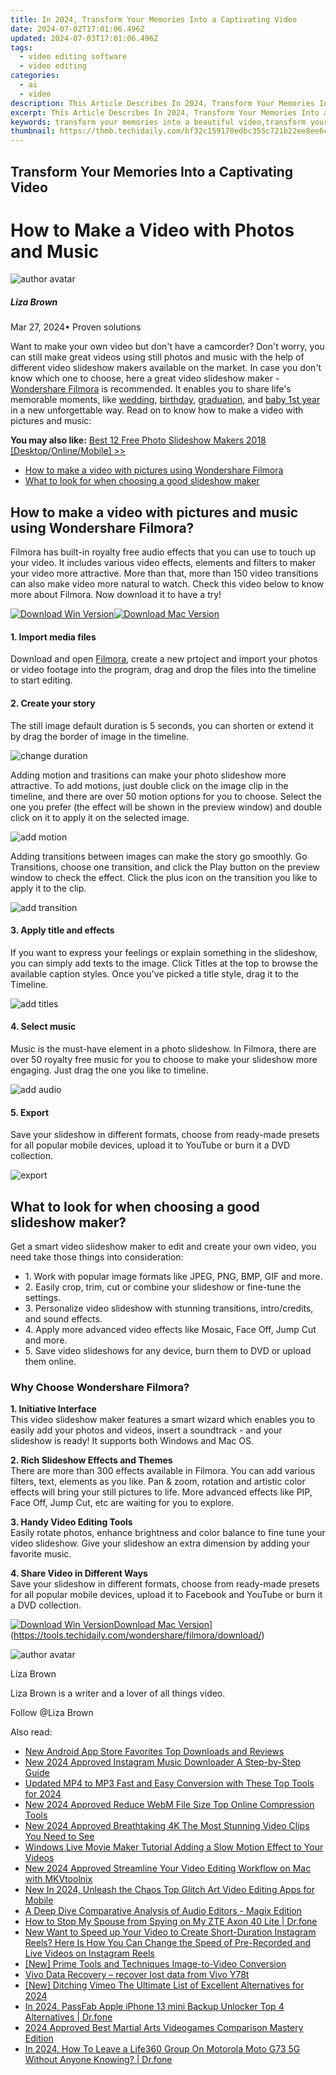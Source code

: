```yaml
---
title: In 2024, Transform Your Memories Into a Captivating Video
date: 2024-07-02T17:01:06.496Z
updated: 2024-07-03T17:01:06.496Z
tags: 
  - video editing software
  - video editing
categories: 
  - ai
  - video
description: This Article Describes In 2024, Transform Your Memories Into a Captivating Video
excerpt: This Article Describes In 2024, Transform Your Memories Into a Captivating Video
keywords: transform your memories into a beautiful video,transform your memories into a captivating video,dvd magic transforming your home videos into cinematic masterpieces,transform your memories video editing secrets for beginners,transform your photos into a beautiful video 2023 tutorial,transform your photos into captivating videos on mac os,transform your videos into cinematic masterpieces on mac
thumbnail: https://thmb.techidaily.com/bf32c159170edbc355c721b22ee8ee6c67dda36feed408fdb0ec7f3ca8b4ddc2.jpg
---
```


## Transform Your Memories Into a Captivating Video

# How to Make a Video with Photos and Music

![author avatar](https://lh5.googleusercontent.com/-AIMmjowaFs4/AAAAAAAAAAI/AAAAAAAAABc/Y5UmwDaI7HU/s250-c-k/photo.jpg)

##### Liza Brown

 Mar 27, 2024• Proven solutions

Want to make your own video but don't have a camcorder? Don't worry, you can still make great videos using still photos and music with the help of different video slideshow makers available on the market. In case you don't know which one to choose, here a great video slideshow maker - [Wondershare Filmora](https://tools.techidaily.com/wondershare/filmora/download/) is recommended. It enables you to share life's memorable moments, like [wedding](https://tools.techidaily.com/wondershare/filmora/download/), [birthday,](https://tools.techidaily.com/wondershare/filmora/download/) [graduation](https://tools.techidaily.com/wondershare/filmora/download/), and [baby 1st year](https://tools.techidaily.com/wondershare/filmora/download/) in a new unforgettable way. Read on to know how to make a video with pictures and music:

**You may also like:** [Best 12 Free Photo Slideshow Makers 2018 \[Desktop/Online/Mobile\] >>](https://tools.techidaily.com/wondershare/filmora/download/)

* [How to make a video with pictures using Wondershare Filmora](#part1)
* [What to look for when choosing a good slideshow maker](#part2)

## How to make a video with pictures and music using Wondershare Filmora?

Filmora has built-in royalty free audio effects that you can use to touch up your video. It includes various video effects, elements and filters to maker your video more attractive. More than that, more than 150 video transitions can also make video more natural to watch. Check this video below to know more about Filmora. Now download it to have a try!

[![Download Win Version](https://images.wondershare.com/filmora/guide/download-btn-win.jpg)](https://tools.techidaily.com/wondershare/filmora/download/)[![Download Mac Version](https://images.wondershare.com/filmora/guide/download-btn-mac.jpg)](https://tools.techidaily.com/wondershare/filmora/download/)

#### 1\. Import media files

Download and open [Filmora](https://tools.techidaily.com/wondershare/filmora/download/), create a new prtoject and import your photos or video footage into the program, drag and drop the files into the timeline to start editing.

#### 2\. Create your story

The still image default duration is 5 seconds, you can shorten or extend it by drag the border of image in the timeline.

![change duration](https://images.wondershare.com/filmora/article-images/drag-slideshow-9.jpg)

Adding motion and trasitions can make your photo slideshow more attractive. To add motions, just double click on the image clip in the timeline, and there are over 50 motion options for you to choose. Select the one you prefer (the effect will be shown in the preview window) and double click on it to apply it on the selected image.

![add motion](https://images.wondershare.com/filmora/guide/apply-motions-to-overlays-win.jpg)

Adding transitions between images can make the story go smoothly. Go Transitions, choose one transition, and click the Play button on the preview window to check the effect. Click the plus icon on the transition you like to apply it to the clip.

![add transition](https://images.wondershare.com/filmora/article-images/add-transition-9.jpg)

#### 3\. Apply title and effects

If you want to express your feelings or explain something in the slideshow, you can simply add texts to the image. Click Titles at the top to browse the available caption styles. Once you've picked a title style, drag it to the Timeline.

![add titles](https://images.wondershare.com/filmora/article-images/add-titles-9.jpg)

#### 4\. Select music

Music is the must-have element in a photo slideshow. In Filmora, there are over 50 royalty free music for you to choose to make your slideshow more engaging. Just drag the one you like to timeline.

![add audio](https://images.wondershare.com/filmora/article-images/add-audio-9.jpg)

#### 5\. Export

Save your slideshow in different formats, choose from ready-made presets for all popular mobile devices, upload it to YouTube or burn it a DVD collection.

![export](https://images.wondershare.com/filmora/guide/export-9-win.jpg)

## What to look for when choosing a good slideshow maker?

Get a smart video slideshow maker to edit and create your own video, you need take those things into consideration:

* 1\. Work with popular image formats like JPEG, PNG, BMP, GIF and more.
* 2\. Easily crop, trim, cut or combine your slideshow or fine-tune the settings.
* 3\. Personalize video slideshow with stunning transitions, intro/credits, and sound effects.
* 4\. Apply more advanced video effects like Mosaic, Face Off, Jump Cut and more.
* 5\. Save video slideshows for any device, burn them to DVD or upload them online.

### Why Choose Wondershare Filmora?

**1\. Initiative Interface**  
This video slideshow maker features a smart wizard which enables you to easily add your photos and videos, insert a soundtrack - and your slideshow is ready! It supports both Windows and Mac OS.

**2\. Rich Slideshow Effects and Themes**  
There are more than 300 effects available in Filmora. You can add various filters, text, elements as you like. Pan & zoom, rotation and artistic color effects will bring your still pictures to life. More advanced effects like PIP, Face Off, Jump Cut, etc are waiting for you to explore.

**3\. Handy Video Editing Tools**  
Easily rotate photos, enhance brightness and color balance to fine tune your video slideshow. Give your slideshow an extra dimension by adding your favorite music.

**4\. Share Video in Different Ways**  
Save your slideshow in different formats, choose from ready-made presets for all popular mobile devices, upload it to Facebook and YouTube or burn it a DVD collection.

[![Download Win Version](https://images.wondershare.com/filmora/guide/download-btn-win.jpg)](https://tools.techidaily.com/wondershare/filmora/download/)[Download Mac Version](https://images.wondershare.com/filmora/guide/download-btn-mac.jpg)](https://tools.techidaily.com/wondershare/filmora/download/)

![author avatar](https://lh5.googleusercontent.com/-AIMmjowaFs4/AAAAAAAAAAI/AAAAAAAAABc/Y5UmwDaI7HU/s250-c-k/photo.jpg)

Liza Brown

Liza Brown is a writer and a lover of all things video.

Follow @Liza Brown

<span class="atpl-alsoreadstyle">Also read:</span>
<div><ul>
<li><a href="https://smart-video-creator.techidaily.com/new-android-app-store-favorites-top-downloads-and-reviews/"><u>New Android App Store Favorites Top Downloads and Reviews</u></a></li>
<li><a href="https://smart-video-creator.techidaily.com/new-2024-approved-instagram-music-downloader-a-step-by-step-guide/"><u>New 2024 Approved Instagram Music Downloader A Step-by-Step Guide</u></a></li>
<li><a href="https://smart-video-creator.techidaily.com/updated-mp4-to-mp3-fast-and-easy-conversion-with-these-top-tools-for-2024/"><u>Updated MP4 to MP3 Fast and Easy Conversion with These Top Tools for 2024</u></a></li>
<li><a href="https://smart-video-creator.techidaily.com/new-2024-approved-reduce-webm-file-size-top-online-compression-tools/"><u>New 2024 Approved Reduce WebM File Size Top Online Compression Tools</u></a></li>
<li><a href="https://smart-video-creator.techidaily.com/new-2024-approved-breathtaking-4k-the-most-stunning-video-clips-you-need-to-see/"><u>New 2024 Approved Breathtaking 4K The Most Stunning Video Clips You Need to See</u></a></li>
<li><a href="https://smart-video-creator.techidaily.com/windows-live-movie-maker-tutorial-adding-a-slow-motion-effect-to-your-videos/"><u>Windows Live Movie Maker Tutorial Adding a Slow Motion Effect to Your Videos</u></a></li>
<li><a href="https://smart-video-creator.techidaily.com/new-2024-approved-streamline-your-video-editing-workflow-on-mac-with-mkvtoolnix/"><u>New 2024 Approved Streamline Your Video Editing Workflow on Mac with MKVtoolnix</u></a></li>
<li><a href="https://smart-video-creator.techidaily.com/new-in-2024-unleash-the-chaos-top-glitch-art-video-editing-apps-for-mobile/"><u>New In 2024, Unleash the Chaos Top Glitch Art Video Editing Apps for Mobile</u></a></li>
<li><a href="https://extra-lessons.techidaily.com/a-deep-dive-comparative-analysis-of-audio-editors-magix-edition/"><u>A Deep Dive  Comparative Analysis of Audio Editors - Magix Edition</u></a></li>
<li><a href="https://change-location.techidaily.com/how-to-stop-my-spouse-from-spying-on-my-zte-axon-40-lite-drfone-by-drfone-virtual-android/"><u>How to Stop My Spouse from Spying on My ZTE Axon 40 Lite | Dr.fone</u></a></li>
<li><a href="https://ai-video-editing.techidaily.com/new-want-to-speed-up-your-video-to-create-short-duration-instagram-reels-here-is-how-you-can-change-the-speed-of-pre-recorded-and-live-videos-on-instagram-r/"><u>New Want to Speed up Your Video to Create Short-Duration Instagram Reels? Here Is How You Can Change the Speed of Pre-Recorded and Live Videos on Instagram Reels</u></a></li>
<li><a href="https://extra-support.techidaily.com/new-prime-tools-and-techniques-image-to-video-conversion/"><u>[New] Prime Tools and Techniques  Image-to-Video Conversion</u></a></li>
<li><a href="https://techidaily.com/vivo-data-recovery-recover-lost-data-from-vivo-y78t-by-fonelab-android-recover-data/"><u>Vivo Data Recovery – recover lost data from Vivo Y78t</u></a></li>
<li><a href="https://vimeo-videos.techidaily.com/new-ditching-vimeo-the-ultimate-list-of-excellent-alternatives-for-2024/"><u>[New] Ditching Vimeo  The Ultimate List of Excellent Alternatives for 2024</u></a></li>
<li><a href="https://iphone-unlock.techidaily.com/in-2024-passfab-apple-iphone-13-mini-backup-unlocker-top-4-alternatives-drfone-by-drfone-ios/"><u>In 2024, PassFab Apple iPhone 13 mini Backup Unlocker Top 4 Alternatives | Dr.fone</u></a></li>
<li><a href="https://on-screen-recording.techidaily.com/2024-approved-best-martial-arts-videogames-comparison-mastery-edition/"><u>2024 Approved  Best Martial Arts Videogames Comparison  Mastery Edition</u></a></li>
<li><a href="https://location-social.techidaily.com/in-2024-how-to-leave-a-life360-group-on-motorola-moto-g73-5g-without-anyone-knowing-drfone-by-drfone-virtual-android/"><u>In 2024, How To Leave a Life360 Group On Motorola Moto G73 5G Without Anyone Knowing? | Dr.fone</u></a></li>
</ul></div>

<ins class="adsbygoogle"
      style="display:block"
      data-ad-client="ca-pub-7571918770474297"
      data-ad-slot="8358498916"
      data-ad-format="auto"
      data-full-width-responsive="true"></ins>